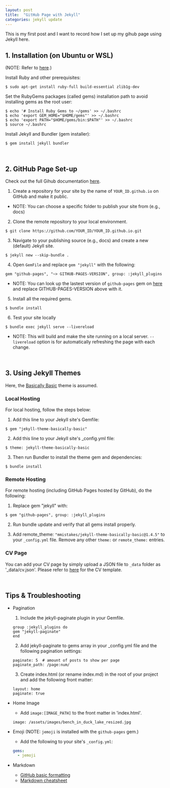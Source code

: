 ```yaml
---
layout: post
title:  "GitHub Page with Jekyll"
categories: jekyll update
---
```

This is my first post and I want to record how I set up my gihub page using Jekyll here.

## 1. Installation (on Ubuntu or WSL)
(NOTE: Refer to [here][jekyll-install].)

Install Ruby and other prerequisites:
```shell
$ sudo apt-get install ruby-full build-essential zlib1g-dev
```

Set the RubyGems packages (called gems) installation path to avoid installing gems as the root user:
```shell
$ echo '# Install Ruby Gems to ~/gems' >> ~/.bashrc
$ echo 'export GEM_HOME="$HOME/gems"' >> ~/.bashrc
$ echo 'export PATH="$HOME/gems/bin:$PATH"' >> ~/.bashrc
$ source ~/.bashrc
```

Install Jekyll and Bundler (gem installer):
```shell
$ gem install jekyll bundler
```
&nbsp;

## 2. GitHub Page Set-up
Check out the full Gihub documentation [here][github-page].
1. Create a repository for your site by the name of `YOUR_ID.github.io` on GitHub and make it public.
  * NOTE: You can choose a specific folder to publish your site from (e.g., docs)  

2. Clone the remote repository to your local environment.
```shell
$ git clone https://github.com/YOUR_ID/YOUR_ID.github.io.git
```

3. Navigate to your publishing source (e.g., docs) and create a new (default) Jekyll site.
```shell
$ jekyll new --skip-bundle .
```

4. Open `GemFile` and replace `gem "jekyll"` with the following:
```shell
gem "github-pages", "~> GITHUB-PAGES-VERSION", group: :jekyll_plugins
```
  * NOTE: You can look up the lastest version of `github-pages` gem on [here](https://pages.github.com/versions/) and replace GITHUB-PAGES-VERSION above with it.

5. Install all the required gems.
```shell
$ bundle install
```

6. Test your site locally
```shell
$ bundle exec jekyll serve --livereload
```
  * NOTE: This will build and make the site running on a local server. `--livereload` option is for automatically refreshing the page with each change.

&nbsp;

## 3. Using Jekyll Themes
Here, the [Basically Basic](https://github.com/mmistakes/jekyll-theme-basically-basic) theme is assumed.  

### Local Hosting
For local hosting, follow the steps below:  
1. Add this line to your Jekyll site's Gemfile:
```shell
$ gem "jekyll-theme-basically-basic"
```
2. Add this line to your Jekyll site's _config.yml file:
```shell
$ theme: jekyll-theme-basically-basic
```
3. Then run Bundler to install the theme gem and dependencies:
```shell
$ bundle install
```

### Remote Hosting
For remote hosting (including GitHub Pages hosted by GitHub), do the following:
1. Replace gem "jekyll" with:
```shell
$ gem "github-pages", group: :jekyll_plugins
```
2. Run bundle update and verify that all gems install properly.

3. Add remote_theme: `"mmistakes/jekyll-theme-basically-basic@1.4.5"` to your `_config.yml` file. Remove any other `theme:` or `remote_theme:` entries.

### CV Page
You can add your CV page by simply upload a JSON file to `_data` folder as '_data/cv.json'. Please refer to [here](https://jsonresume.org/schema/ "JSON-based file standard") for the CV template.

&nbsp;

## Tips & Troubleshooting
* Pagination
  1. Include the jekyll-paginate plugin in your Gemfile.
  ```shell
  group :jekyll_plugins do
  gem "jekyll-paginate"
  end
  ```
  2. Add jekyll-paginate to gems array in your _config.yml file and the following pagination settings:
  ```shell
  paginate: 5  # amount of posts to show per page
  paginate_path: /page:num/
  ```
  3. Create index.html (or rename index.md) in the root of your project and add the following front matter:
  ```shell
  layout: home
  paginate: true
  ```

* Home Image
  * Add `image:[IMAGE_PATH]` to the front matter in 'index.html'.
  ```shell
  image: /assets/images/bench_in_duck_lake_resized.jpg
  ```

* Emoji
  (NOTE: `jemoji` is installed with the `github-pages` gem.)
  * Add the following to your site's `_config.yml`:
  ```yml
  gems:  
    - jemoji
  ```

* Markdown
  * [GitHub basic formatting](https://docs.github.com/en/get-started/writing-on-github/getting-started-with-writing-and-formatting-on-github/basic-writing-and-formatting-syntax)
  * [Markdown cheatsheet](https://github.com/adam-p/markdown-here/wiki/Markdown-Cheatsheet)

[gitHub-page]: https://docs.github.com/en/pages
[jekyll-install]: https://jekyllrb.com/docs/installation/ubuntu/